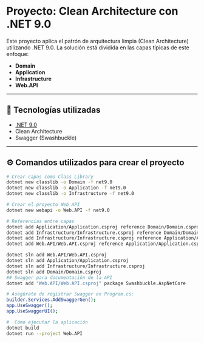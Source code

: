 # Proyecto: Clean Architecture con .NET 9.0

Este proyecto aplica el patrón de arquitectura limpia (Clean Architecture) utilizando .NET 9.0. La solución está dividida en las capas típicas de este enfoque:

- **Domain**
- **Application**
- **Infrastructure**
- **Web.API**

---

## 🚀 Tecnologías utilizadas

- [.NET 9.0](https://dotnet.microsoft.com/en-us/download/dotnet/9.0)
- Clean Architecture
- Swagger (Swashbuckle)

---

## ⚙️ Comandos utilizados para crear el proyecto

```bash
# Crear capas como Class Library
dotnet new classlib -o Domain -f net9.0
dotnet new classlib -o Application -f net9.0
dotnet new classlib -o Infrastructure -f net9.0

# Crear el proyecto Web API
dotnet new webapi -o Web.API -f net9.0

# Referencias entre capas
dotnet add Application/Application.csproj reference Domain/Domain.csproj
dotnet add Infrastructure/Infrastructure.csproj reference Domain/Domain.csproj
dotnet add Infrastructure/Infrastructure.csproj reference Application/Application.csproj
dotnet add Web.API/Web.API.csproj reference Application/Application.csproj Infrastructure/Infrastructure.csproj

dotnet sln add Web.API/Web.API.csproj 
dotnet sln add Application/Application.csproj
dotnet sln add Infrastructure/Infrastructure.csproj
dotnet sln add Domain/Domain.csproj
## Swagger para documentación de la API
dotnet add "Web.API/Web.API.csproj" package Swashbuckle.AspNetCore

# Asegúrate de registrar Swagger en Program.cs:
builder.Services.AddSwaggerGen();
app.UseSwagger();
app.UseSwaggerUI();

#  Cómo ejecutar la aplicación
dotnet build
dotnet run --project Web.API
